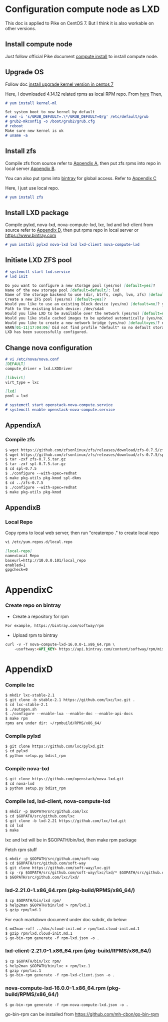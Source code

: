 # Configuration compute node as LXD
This doc is applied to Pike on CentOS 7. But I think it is also workable on other versions.

## Install compute node
Just follow official Pike document [compute install](https://docs.openstack.org/nova/pike/install/compute-install-rdo.html) to install compute node.

## Upgrade OS
Follow doc [install upgrade kernel version in centos 7](https://www.tecmint.com/install-upgrade-kernel-version-in-centos-7/)

Here, I downloaded 4.14.12 related rpms as local RPM repo. From [here](http://mirror.rackspace.com/elrepo/kernel/el7/x86_64/RPMS/) Then,
```markdown
# yum install kernel-ml

Set system boot to new kernel by default
# sed -i 's/GRUB_DEFAULT=.\*/GRUB_DEFAULT=0/g' /etc/default/grub
# grub2-mkconfig -o /boot/grub2/grub.cfg
# reboot
Make sure new kernel is ok
# uname -a
```

## Install zfs
Compile zfs from source refer to [Appendix A][1], then put zfs rpms into repo in local server [Appendix B][2].

You can also put rpms into [bintray](https://www.bintray.com) for global access. Refer to [Appendix C][3]

Here, I just use local repo.

```markdown
# yum install zfs
```
## Install LXD package
Compile pylxd, nova-lxd, nova-compute-lxd, lxc, lxd and lxd-client from source refer to [Appendix D][4], then put rpms repo in local server or https://www.bintray.com

```markdown
# yum install pylxd nova-lxd lxd lxd-client nova-compute-lxd
```
## Initiate LXD ZFS pool
```markdown
# systemctl start lxd.service
# lxd init

Do you want to configure a new storage pool (yes/no) [default=yes]?
Name of the new storage pool [default=default]: lxd
Name of the storage backend to use (dir, btrfs, ceph, lvm, zfs) [default=zfs]:
Create a new ZFS pool (yes/no) [default=yes]?
Would you like to use an existing block device (yes/no) [default=no]? yes
Path to the existing block device: /dev/sda4
Would you like LXD to be available over the network (yes/no) [default=no]?
Would you like stale cached images to be updated automatically (yes/no) [default=yes]?
Would you like to create a new network bridge (yes/no) [default=yes]? no
WARN[01-11|17:04:06] Did not find profile "default" so no default storage pool will be set. Manual intervention needed.
LXD has been successfully configured.
```

## Change nova configuration
```markdown
# vi /etc/nova/nova.conf
[DEFAULT]
compute_driver = lxd.LXDDriver

[libvirt]
virt_type = lxc

[lxd]
pool = lxd

# systemctl start openstack-nova-compute.service
# systemctl enable openstack-nova-compute.service
```
## AppendixA
### Compile zfs
```markdown
$ wget https://github.com/zfsonlinux/zfs/releases/download/zfs-0.7.5/zfs-0.7.5.tar.gz
$ wget https://github.com/zfsonlinux/zfs/releases/download/zfs-0.7.5/spl-0.7.5.tar.gz
$ tar -zxf zfs-0.7.5.tar.gz
$ tar -zxf spl-0.7.5.tar.gz
$ cd spl-0.7.5
$ ./configure --with-spec=redhat
$ make pkg-utils pkg-kmod spl-dkms
$ cd ../zfs-0.7.5
$ ./configure --with-spec=redhat
$ make pkg-utils pkg-kmod
```
## AppendixB
### Local Repo
Copy rpms to local web server, then run "createrepo ." to create local repo
```markdown
vi /etc/yum.repos.d/local.repo

[local-repo]
name=Local Repo
baseurl=http://10.0.0.101/local_repo
enabled=1
gpgcheck=0
```
# AppendixC
### Create repo on bintray
* Create a repository for rpm
```markdown
For example, https://bintray.com/softway/rpm
```
* Upload rpm to bintray
```markdown
curl -v -T nova-compute-lxd-16.0.0-1.x86_64.rpm \
    -usoftway:<API_KEY> https://api.bintray.com/content/softway/rpm/misc/0.1/7/x86_64/n/
```

# AppendixD
### Compile lxc
```markdown
$ mkdir lxc-stable-2.1
$ git clone -b stable-2.1 https://github.com/lxc/lxc.git .
$ cd lxc-stable-2.1
$ ./autogen.sh
$ ./configure --enable-lua --enable-doc --enable-api-docs
$ make rpm
rpms are under dir: ~/rpmbuild/RPMS/x86_64/
```
### Compile pylxd
```markdown
$ git clone https://github.com/lxc/pylxd.git
$ cd pylxd
$ python setup.py bdist_rpm 
```
### Compile nova-lxd
```markdown
$ git clone https://github.com/openstack/nova-lxd.git
$ cd nova-lxd
$ python setup.py bdist_rpm
```
### Compile lxd, lxd-client, nova-compute-lxd
```markdown
$ mkdir -p $GOPATH/src/github.com/lxc
$ cd $GOPATH/src/github.com/lxc
$ git clone -b lxd-2.21 https://github.com/lxc/lxd.git
$ cd lxd
$ make
```
lxc and lxd will be in $GOPATH/bin/lxd, then make rpm package

Fetch rpm stuff

```markdown
$ mkdir -p $GOPATH/src/github.com/soft-way
$ cd $GOPATH/src/github.com/soft-way
$ git clone https://github.com/soft-way/lxc.git
$ cp -rp $GOPATH/src/github.com/soft-way/lxc/lxd/* $GOPATH/src/github.com/lxc/lxd/
$ $GOPATH/src/github.com/lxc/lxd/
```
### lxd-2.21.0-1.x86_64.rpm (pkg-build/RPMS/x86_64/)
```markdown
$ cp $GOPATH/bin/lxd rpm/
$ help2man $GOPATH/bin/lxd > rpm/lxd.1
$ gzip rpm/lxd.1
```
For each markdown document under doc subdir, do below:
```markdown
$ md2man-roff ../doc/cloud-init.md > rpm/lxd.cloud-init.md.1
$ gzip rpm/lxd.cloud-init.md.1
$ go-bin-rpm generate -f rpm-lxd.json -o .
```
### lxd-client-2.21.0-1.x86_64.rpm (pkg-build/RPMS/x86_64/)
```markdown
$ cp $GOPATH/bin/lxc rpm/
$ help2man $GOPATH/bin/lxc > rpm/lxc.1
$ gzip rpm/lxc.1
$ go-bin-rpm generate -f rpm-lxd-client.json -o .
```
### nova-compute-lxd-16.0.0-1.x86_64.rpm (pkg-build/RPMS/x86_64/)
```markdown
$ go-bin-rpm generate -f rpm-nova-compute-lxd.json -o .
```
go-bin-rpm can be installed from https://github.com/mh-cbon/go-bin-rpm

[1]: #appendixa
[2]: #appendixb
[3]: #appendixc
[4]: #appendixd
